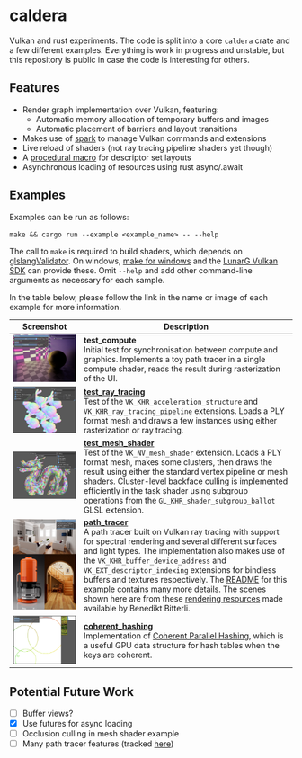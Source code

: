 # caldera

Vulkan and rust experiments. The code is split into a core `caldera` crate and a few different examples. Everything is work in progress and unstable, but this repository is public in case the code is interesting for others.

## Features

- Render graph implementation over Vulkan, featuring:
  - Automatic memory allocation of temporary buffers and images
  - Automatic placement of barriers and layout transitions
- Makes use of [spark](https://github.com/sjb3d/spark) to manage Vulkan commands and extensions
- Live reload of shaders (not ray tracing pipeline shaders yet though)
- A [procedural macro](caldera-macro) for descriptor set layouts
- Asynchronous loading of resources using rust async/.await

## Examples

Examples can be run as follows:

```
make && cargo run --example <example_name> -- --help
```

The call to `make` is required to build shaders, which depends on [glslangValidator](https://github.com/KhronosGroup/glslang).
On windows, [make for windows](http://gnuwin32.sourceforge.net/packages/make.htm) and the [LunarG Vulkan SDK](https://vulkan.lunarg.com/) can provide these.
Omit `--help` and add other command-line arguments as necessary for each sample.

In the table below, please follow the link in the name or image of each example for more information.

Screenshot | Description
--- | ---
![compute image](images/test_compute.jpg) | **test_compute**<br/>Initial test for synchronisation between compute and graphics.  Implements a toy path tracer in a single compute shader, reads the result during rasterization of the UI.
[![ray_tracing image](images/test_ray_tracing.jpg)](caldera/examples/test_ray_tracing) | [**test_ray_tracing**](caldera/examples/test_ray_tracing)<br/>Test of the `VK_KHR_acceleration_structure` and `VK_KHR_ray_tracing_pipeline` extensions. Loads a PLY format mesh and draws a few instances using either rasterization or ray tracing.
[![mesh_shader image](images/test_mesh_shader.jpg)](caldera/examples/test_mesh_shader) | [**test_mesh_shader**](caldera/examples/test_mesh_shader)<br/>Test of the `VK_NV_mesh_shader` extension.  Loads a PLY format mesh, makes some clusters, then draws the result using either the standard vertex pipeline or mesh shaders. Cluster-level backface culling is implemented efficiently in the task shader using subgroup operations from the `GL_KHR_shader_subgroup_ballot` GLSL extension.
[![living-room-2 image](images/path_tracer.jpg)](caldera/examples/path_tracer) | [**path_tracer**](caldera/examples/path_tracer)<br/>A path tracer built on Vulkan ray tracing with support for spectral rendering and several different surfaces and light types. The implementation also makes use of the `VK_KHR_buffer_device_address` and `VK_EXT_descriptor_indexing` extensions for bindless buffers and textures respectively. The [README](caldera/examples/path_tracer) for this example contains many more details. The scenes shown here are from these [rendering resources](https://benedikt-bitterli.me/resources/) made available by Benedikt Bitterli.
[![coherent_hashing image](images/coherent_hashing.jpg)](caldera/examples/coherent_hashing) | [**coherent_hashing**](caldera/examples/coherent_hashing)<br/>Implementation of [Coherent Parallel Hashing](http://ggg.udg.edu/publicacions/UsersWebs/cohash_siga2011/index.shtml), which is a useful GPU data structure for hash tables when the keys are coherent.

## Potential Future Work

- [ ] Buffer views?
- [x] Use futures for async loading
- [ ] Occlusion culling in mesh shader example
- [ ] Many path tracer features (tracked [here](caldera/examples/path_tracer#potential-future-work))